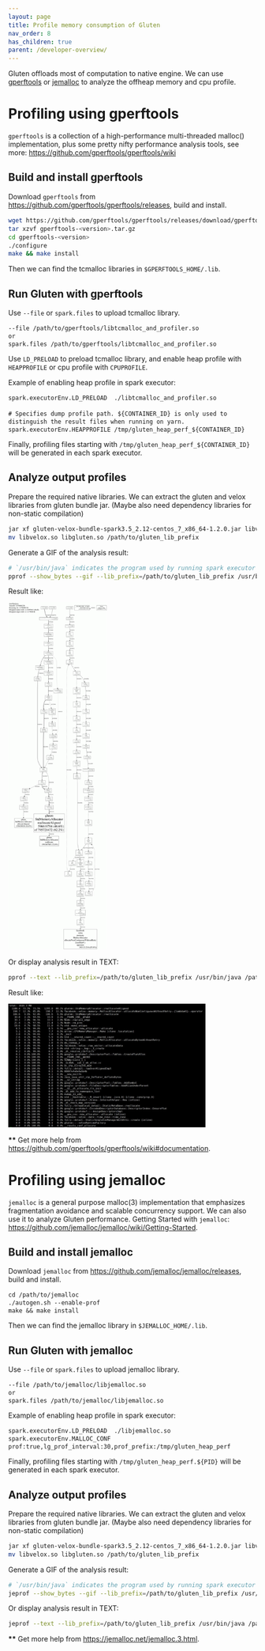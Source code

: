 ```yaml
---
layout: page
title: Profile memory consumption of Gluten
nav_order: 8
has_children: true
parent: /developer-overview/
---
```

Gluten offloads most of computation to native engine. We can use [gperftools](https://github.com/gperftools/gperftools) or [jemalloc](https://github.com/jemalloc/jemalloc) to analyze the offheap memory and cpu profile.

# Profiling using gperftools

`gperftools` is a collection of a high-performance multi-threaded
malloc() implementation, plus some pretty nifty performance analysis
tools, see more: https://github.com/gperftools/gperftools/wiki

## Build and install gperftools

Download `gperftools` from https://github.com/gperftools/gperftools/releases, build and install.

```bash
wget https://github.com/gperftools/gperftools/releases/download/gperftools<version>/gperftools-<version>.tar.gz
tar xzvf gperftools-<version>.tar.gz
cd gperftools-<version>
./configure
make && make install
```

Then we can find the tcmalloc libraries in `$GPERFTOOLS_HOME/.lib`.

## Run Gluten with gperftools

Use `--file` or `spark.files` to upload tcmalloc library.

```
--file /path/to/gperftools/libtcmalloc_and_profiler.so
or
spark.files /path/to/gperftools/libtcmalloc_and_profiler.so
```

Use `LD_PRELOAD` to preload tcmalloc library, and enable heap profile with `HEAPPROFILE` or cpu profile with `CPUPROFILE`. 

Example of enabling heap profile in spark executor:

```
spark.executorEnv.LD_PRELOAD  ./libtcmalloc_and_profiler.so

# Specifies dump profile path. ${CONTAINER_ID} is only used to distinguish the result files when running on yarn.
spark.executorEnv.HEAPPROFILE /tmp/gluten_heap_perf_${CONTAINER_ID} 
```

Finally, profiling files starting with `/tmp/gluten_heap_perf_${CONTAINER_ID}` will be generated in each spark executor.

## Analyze output profiles

Prepare the required native libraries. We can extract the gluten and velox libraries from gluten bundle jar. (Maybe also need dependency libraries for non-static compilation)

```bash
jar xf gluten-velox-bundle-spark3.5_2.12-centos_7_x86_64-1.2.0.jar libvelox.so libgluten.so
mv libvelox.so libgluten.so /path/to/gluten_lib_prefix
```

Generate a GIF of the analysis result:

```bash
# `/usr/bin/java` indicates the program used by running spark executor
pprof --show_bytes --gif --lib_prefix=/path/to/gluten_lib_prefix /usr/bin/java /path/to/gluten_heap_perf_XXX > result.gif
```

Result like:

<img src="../image/velox_profile_memory_gif.gif" width="200" />

Or display analysis result in TEXT:

```bash
pprof --text --lib_prefix=/path/to/gluten_lib_prefix /usr/bin/java /path/to/gluten_heap_perf_XXX
```

Result like:

<img src="../image/velox_profile_memory_text.png" width="400" />

**\*\*** Get more help from https://github.com/gperftools/gperftools/wiki#documentation.

# Profiling using jemalloc

`jemalloc` is a general purpose malloc(3) implementation that emphasizes fragmentation avoidance and scalable concurrency support. We can also use it to analyze Gluten performance. Getting Started with `jemalloc`: https://github.com/jemalloc/jemalloc/wiki/Getting-Started.

## Build and install jemalloc

Download `jemalloc` from https://github.com/jemalloc/jemalloc/releases, build and install.

```
cd /path/to/jemalloc
./autogen.sh --enable-prof
make && make install
```
Then we can find the jemalloc library in `$JEMALLOC_HOME/.lib`.

## Run Gluten with jemalloc

Use `--file` or `spark.files` to upload jemalloc library.

```
--file /path/to/jemalloc/libjemalloc.so
or
spark.files /path/to/jemalloc/libjemalloc.so
```

Example of enabling heap profile in spark executor:

```
spark.executorEnv.LD_PRELOAD  ./libjemalloc.so
spark.executorEnv.MALLOC_CONF prof:true,lg_prof_interval:30,prof_prefix:/tmp/gluten_heap_perf
```

Finally, profiling files starting with `/tmp/gluten_heap_perf.${PID}` will be generated in each spark executor.

## Analyze output profiles

Prepare the required native libraries. We can extract the gluten and velox libraries from gluten bundle jar. (Maybe also need dependency libraries for non-static compilation)

```bash
jar xf gluten-velox-bundle-spark3.5_2.12-centos_7_x86_64-1.2.0.jar libvelox.so libgluten.so
mv libvelox.so libgluten.so /path/to/gluten_lib_prefix
```

Generate a GIF of the analysis result:

```bash
# `/usr/bin/java` indicates the program used by running spark executor
jeprof --show_bytes --gif --lib_prefix=/path/to/gluten_lib_prefix /usr/bin/java /path/to/gluten_heap_perf_XXX > result.gif
```

Or display analysis result in TEXT:

```bash
jeprof --text --lib_prefix=/path/to/gluten_lib_prefix /usr/bin/java /path/to/gluten_heap_perf_XXX
```

**\*\*** Get more help from https://jemalloc.net/jemalloc.3.html.

